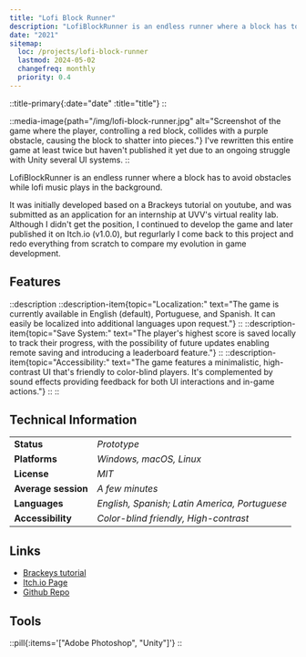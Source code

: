 ```yaml
---
title: "Lofi Block Runner"
description: "LofiBlockRunner is an endless runner where a block has to avoid obstacles while lofi music plays in the background."
date: "2021"
sitemap:
  loc: /projects/lofi-block-runner
  lastmod: 2024-05-02
  changefreq: monthly
  priority: 0.4
---
```


::title-primary{:date="date" :title="title"}
::

::media-image{path="/img/lofi-block-runner.jpg" alt="Screenshot of the game where the player, controlling a red block, collides with a purple obstacle, causing the block to shatter into pieces."}
I've rewritten this entire game at least twice but haven't published it yet due to an ongoing struggle with Unity several UI systems.
::

LofiBlockRunner is an endless runner where a block has to avoid obstacles while lofi music plays in the background.

It was initially developed based on a Brackeys tutorial on youtube, and was submitted as an application for an internship at UVV's virtual reality lab. Although I didn't get the position, I continued to develop the game and later published it on Itch.io (v1.0.0), but regurlarly I come back to this project and redo everything from scratch to compare my evolution in game development.

## Features

::description
::description-item{topic="Localization:" text="The game is currently available in English (default), Portuguese, and Spanish. It can easily be localized into additional languages upon request."}
::
::description-item{topic="Save System:" text="The player's highest score is saved locally to track their progress, with the possibility of future updates enabling remote saving and introducing a leaderboard feature."}
::
::description-item{topic="Accessibility:" text="The game features a minimalistic, high-contrast UI that's friendly to color-blind players. It's complemented by sound effects providing feedback for both UI interactions and in-game actions."}
::
::

## Technical Information

|                     |                                               |
| ------------------- | --------------------------------------------- |
| **Status**          | _Prototype_                                   |
| **Platforms**       | _Windows, macOS, Linux_                       |
| **License**         | _MIT_                                         |
| **Average session** | _A few minutes_                               |
| **Languages**       | _English, Spanish; Latin America, Portuguese_ |
| **Accessibility**   | _Color-blind friendly, High-contrast_         |

## Links

- [Brackeys tutorial](https://www.youtube.com/watch?v=j48LtUkZRjU&list=PLPV2KyIb3jR5QFsefuO2RlAgWEz6EvVi6)
- [Itch.io Page](https://arthursegato.itch.io/lofiblockrunner)
- [Github Repo](https://github.com/ArthurSegato/LofiBlockRunner)

## Tools

::pill{:items='["Adobe Photoshop", "Unity"]'}
::
